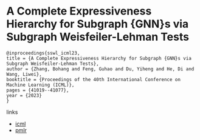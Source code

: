 # A Complete Expressiveness Hierarchy for Subgraph {GNN}s via Subgraph Weisfeiler-Lehman Tests

```
@inproceedings{sswl_icml23,
title = {A Complete Expressiveness Hierarchy for Subgraph {GNN}s via Subgraph Weisfeiler-Lehman Tests},
author = {Zhang, Bohang and Feng, Guhao and Du, Yiheng and He, Di and Wang, Liwei},
booktitle = {Proceedings of the 40th International Conference on Machine Learning (ICML)},
pages = {41019--41077},
year = {2023}
}
```

links
- [icml](https://icml.cc/Conferences/2023/Schedule?showEvent=25206)
- [pmlr](https://proceedings.mlr.press/v202/zhang23k.html)
